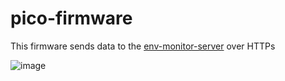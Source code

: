 # pico-firmware
This firmware sends data to the [env-monitor-server](https://github.com/husaincode/env-monitor-server) over HTTPs

![image](https://github.com/user-attachments/assets/3306849c-3da1-4027-8544-afb73674edfb)

